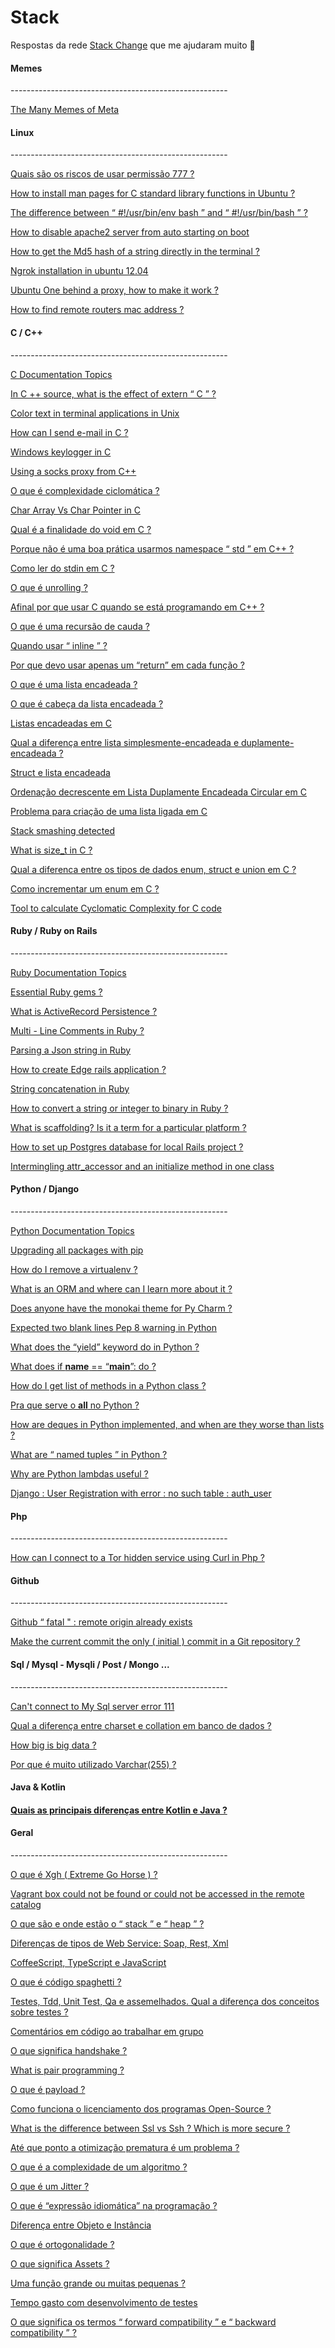 
# Stack

Respostas da rede [Stack Change](http://portuguese.stackexchange.com/) que me ajudaram muito 🤖

<h4>Memes</h4>
------------------------------------------------------

[The Many Memes of Meta](https://meta.stackexchange.com/questions/19478/the-many-memes-of-meta/19479)

<h4>Linux</h4>
------------------------------------------------------

[Quais são os riscos de usar permissão 777 ?](http://pt.stackoverflow.com/questions/169996/quais-s%c3%a3o-os-riscos-de-usar-permiss%c3%a3o-777)

[How to install man pages for C standard library functions in Ubuntu ?](https://superuser.com/questions/40609/how-to-install-man-pages-for-c-standard-library-functions-in-ubuntu)

[The difference between “ #!/usr/bin/env bash ” and “ #!/usr/bin/bash ” ?](http://stackoverflow.com/questions/16365130/the-difference-between-usr-bin-env-bash-and-usr-bin-bash)

[How to disable apache2 server from auto starting on boot](https://askubuntu.com/questions/170640/how-to-disable-apache2-server-from-auto-starting-on-boot)

[How to get the Md5 hash of a string directly in the terminal ?](https://askubuntu.com/questions/53846/how-to-get-the-md5-hash-of-a-string-directly-in-the-terminal)

[Ngrok installation in ubuntu 12.04](https://askubuntu.com/questions/703078/ngrok-installation-in-ubuntu-12-04)

[Ubuntu One behind a proxy, how to make it work ?](https://askubuntu.com/questions/7081/ubuntu-one-behind-a-proxy-how-to-make-it-work?s=1|0.0000)

[How to find remote routers mac address ?](https://security.stackexchange.com/questions/146364/how-to-find-remote-routers-mac-address)

<h4>C / C++</h4>
------------------------------------------------------

[C Documentation Topics](http://stackoverflow.com/documentation/c/topics)

[In C ++ source, what is the effect of extern “ C ” ?](http://stackoverflow.com/questions/1041866/in-c-source-what-is-the-effect-of-extern-c)

[Color text in terminal applications in Unix](https://stackoverflow.com/questions/3585846/color-text-in-terminal-applications-in-unix)

[How can I send e-mail in C ?](http://stackoverflow.com/questions/2362989/how-can-i-send-e-mail-in-c)

[Windows keylogger in C](http://codereview.stackexchange.com/questions/46980/windows-keylogger-in-c)

[Using a socks proxy from C++](http://stackoverflow.com/questions/2809559/using-a-socks-proxy-from-c?noredirect=1&lq=1)

[O que é complexidade ciclomática ?](https://pt.stackoverflow.com/questions/193665/o-que-%C3%A9-complexidade-ciclom%C3%A1tica?newsletter=1&nlcode=638314%7Cebef)

[Char Array Vs Char Pointer in C](http://stackoverflow.com/questions/10186765/char-array-vs-char-pointer-in-c?rq=1)

[Qual é a finalidade do void em C ?](http://pt.stackoverflow.com/questions/97138/qual-%c3%a9-a-finalidade-do-void-em-c)

[Porque não é uma boa prática usarmos namespace “ std ” em C++ ?](http://pt.stackoverflow.com/questions/38435/porque-n%c3%a3o-%c3%a9-uma-boa-pr%c3%a1tica-usarmos-namespace-std-em-c)

[Como ler do stdin em C ?](http://pt.stackoverflow.com/questions/42981/como-ler-do-stdin-em-c)

[O que é unrolling ?](http://pt.stackoverflow.com/questions/186216/o-que-%C3%A9-unrolling/186228#186228)

[Afinal por que usar C quando se está programando em C++ ?](http://pt.stackoverflow.com/questions/177611/afinal-por-que-usar-c-quando-se-est%C3%A1-programando-em-c?rq=1)

[O que é uma recursão de cauda ?](http://pt.stackoverflow.com/questions/184494/o-que-%C3%A9-uma-recurs%C3%A3o-de-cauda?rq=1)

[Quando usar “ inline ” ?](http://pt.stackoverflow.com/questions/183990/quando-usar-inline?noredirect=1&lq=1)

[Por que devo usar apenas um “return” em cada função ?](https://pt.stackoverflow.com/questions/2477/por-que-devo-usar-apenas-um-return-em-cada-fun%C3%A7%C3%A3o?noredirect=1&lq=1)

[O que é uma lista encadeada ?](http://pt.stackoverflow.com/questions/164085/o-que-%C3%A9-uma-lista-encadeada)

[O que é cabeça da lista encadeada ?](http://pt.stackoverflow.com/questions/170420/o-que-%C3%A9-cabe%C3%A7a-da-lista-encadeada?rq=1)

[Listas encadeadas em C](http://pt.stackoverflow.com/questions/95461/listas-encadeadas-em-c?rq=1)

[Qual a diferença entre lista simplesmente-encadeada e duplamente-encadeada ?](http://pt.stackoverflow.com/questions/102983/qual-a-diferen%C3%A7a-entre-lista-simplesmente-encadeada-e-duplamente-encadeada)

[Struct e lista encadeada](http://pt.stackoverflow.com/questions/22489/struct-e-lista-encadeada)

[Ordenação decrescente em Lista Duplamente Encadeada Circular em C](http://pt.stackoverflow.com/questions/156240/ordena%C3%A7%C3%A3o-decrescente-em-lista-duplamente-encadeada-circular-em-c)

[Problema para criação de uma lista ligada em C](http://pt.stackoverflow.com/questions/150759/problema-para-cria%C3%A7%C3%A3o-de-uma-lista-ligada-em-c)

[Stack smashing detected](http://stackoverflow.com/questions/1345670/stack-smashing-detected/2391629)

[What is size_t in C ?](http://stackoverflow.com/questions/2550774/what-is-size-t-in-c)

[Qual a diferenca entre os tipos de dados enum, struct e union em C ?](https://pt.stackoverflow.com/questions/137393/qual-a-diferenca-entre-os-tipos-de-dados-enum-struct-e-union-em-c?rq=1)

[Como incrementar um enum em C ?](https://pt.stackoverflow.com/questions/191724/como-incrementar-um-enum-em-c#191724)

[Tool to calculate Cyclomatic Complexity for C code](http://stackoverflow.com/questions/22499198/tool-to-calculate-cyclomatic-complexity-for-c-code)

<h4>Ruby / Ruby on Rails</h4>
------------------------------------------------------

[Ruby Documentation Topics](http://stackoverflow.com/documentation/ruby/topics)

[Essential Ruby gems ?](http://stackoverflow.com/questions/1062278/essential-ruby-gems)

[What is ActiveRecord Persistence ?](http://stackoverflow.com/questions/37188157/what-is-activerecord-persistence)

[Multi - Line Comments in Ruby ?](http://stackoverflow.com/questions/2989762/multi-line-comments-in-ruby)

[Parsing a Json string in Ruby](http://stackoverflow.com/questions/5410682/parsing-a-json-string-in-ruby)

[How to create Edge rails application ?](http://stackoverflow.com/questions/3821077/how-to-create-edge-rails-application)

[String concatenation in Ruby](http://stackoverflow.com/questions/377768/string-concatenation-in-ruby)

[How to convert a string or integer to binary in Ruby ?](http://stackoverflow.com/questions/2339695/how-to-convert-a-string-or-integer-to-binary-in-ruby)

[What is scaffolding? Is it a term for a particular platform ?](http://stackoverflow.com/questions/235018/what-is-scaffolding-is-it-a-term-for-a-particular-platform)

[How to set up Postgres database for local Rails project ?](http://stackoverflow.com/questions/19953653/how-to-set-up-postgres-database-for-local-rails-project)

[Intermingling attr_accessor and an initialize method in one class](http://stackoverflow.com/questions/16655915/intermingling-attr-accessor-and-an-initialize-method-in-one-class)

<h4>Python / Django</h4>
------------------------------------------------------

[Python Documentation Topics](http://stackoverflow.com/documentation/python/topics)

[Upgrading all packages with pip](http://stackoverflow.com/questions/2720014/upgrading-all-packages-with-pip)

[How do I remove a virtualenv ?](http://stackoverflow.com/questions/11005457/how-do-i-remove-delete-a-virtualenv)

[What is an ORM and where can I learn more about it ?](http://stackoverflow.com/questions/1279613/what-is-an-orm-and-where-can-i-learn-more-about-it)

[Does anyone have the monokai theme for Py Charm ?](http://stackoverflow.com/questions/4233600/does-anyone-have-the-monokai-theme-for-pycharm)

[Expected two blank lines Pep 8 warning in Python](http://stackoverflow.com/questions/33466860/expected-two-blank-lines-pep8-warning-in-python)

[What does the “yield” keyword do in Python ?](http://stackoverflow.com/questions/231767/what-does-the-yield-keyword-do-in-python)

[What does if __name__ == “__main__”: do ?](http://stackoverflow.com/questions/419163/what-does-if-name-main-do)

[How do I get list of methods in a Python class ?](http://stackoverflow.com/questions/1911281/how-do-i-get-list-of-methods-in-a-python-class)

[Pra que serve o __all__ no Python ?](http://pt.stackoverflow.com/questions/176527/pra-que-serve-o-all-no-python)

[How are deques in Python implemented, and when are they worse than lists ?](http://stackoverflow.com/questions/6256983/how-are-deques-in-python-implemented-and-when-are-they-worse-than-lists)

[What are “ named tuples ” in Python ?](http://stackoverflow.com/questions/2970608/what-are-named-tuples-in-python)

[Why are Python lambdas useful ?](http://stackoverflow.com/questions/890128/why-are-python-lambdas-useful)

[Django : User Registration with error : no such table : auth_user](https://stackoverflow.com/questions/24682155/django-user-registration-with-error-no-such-table-auth-user)

<h4>Php</h4>
------------------------------------------------------

[How can I connect to a Tor hidden service using Curl in Php ?](http://stackoverflow.com/questions/15445285/how-can-i-connect-to-a-tor-hidden-service-using-curl-in-php)

<h4>Github</h4>
------------------------------------------------------

[Github “ fatal " : remote origin already exists](http://stackoverflow.com/questions/10904339/github-fatal-remote-origin-already-exists)

[Make the current commit the only ( initial ) commit in a Git repository ?](http://stackoverflow.com/questions/9683279/make-the-current-commit-the-only-initial-commit-in-a-git-repository)

<h4>Sql / Mysql - Mysqli / Post / Mongo ... </h4>
------------------------------------------------------

[Can't connect to My Sql server error 111](http://stackoverflow.com/questions/1420839/cant-connect-to-mysql-server-error-111)

[Qual a diferença entre charset e collation em banco de dados ?](http://pt.stackoverflow.com/questions/30329/qual-a-diferen%c3%a7a-entre-charset-e-collation-em-banco-de-dados)

[How big is big data ?](http://datascience.stackexchange.com/questions/19/how-big-is-big-data)

[Por que é muito utilizado Varchar(255) ?](https://pt.stackoverflow.com/questions/190799/por-que-%C3%A9-muito-utilizado-varchar255?newsletter=1&nlcode=638314%7Cebef)

<h4>Java & Kotlin<h4>

[Quais as principais diferenças entre Kotlin e Java ?](https://pt.stackoverflow.com/questions/205914/quais-as-principais-diferen%C3%A7as-entre-kotlin-e-java?newsletter=1&nlcode=638314%7cebef)

<h4>Geral</h4>
------------------------------------------------------

[O que é Xgh ( Extreme Go Horse ) ?](http://pt.stackoverflow.com/questions/164124/o-que-%C3%A9-xgh-extreme-go-horse)

[Vagrant box could not be found or could not be accessed in the remote catalog](http://stackoverflow.com/questions/40473943/vagrant-box-could-not-be-found-or-could-not-be-accessed-in-the-remote-catalog)

[O que são e onde estão o “ stack ” e “ heap ” ?](http://pt.stackoverflow.com/questions/3797/o-que-s%c3%a3o-e-onde-est%c3%a3o-o-stack-e-heap)

[Diferenças de tipos de Web Service: Soap, Rest, Xml](http://pt.stackoverflow.com/questions/11183/diferen%c3%a7as-de-tipos-de-web-service-soap-rest-xml)

[CoffeeScript, TypeScript e JavaScript](http://pt.stackoverflow.com/questions/15998/coffeescript-typescript-e-javascript)

[O que é código spaghetti ?](http://pt.stackoverflow.com/questions/31315/o-que-%c3%a9-c%c3%b3digo-spaghetti)

[Testes, Tdd, Unit Test, Qa e assemelhados. Qual a diferença dos conceitos sobre testes ?](http://pt.stackoverflow.com/questions/19177/testes-tdd-unit-test-qa-e-assemelhados-qual-a-diferen%c3%a7a-dos-conceitos-sobre)

[Comentários em código ao trabalhar em grupo](http://pt.stackoverflow.com/questions/56751/coment%c3%a1rios-em-c%c3%b3digo-ao-trabalhar-em-grupo)

[O que significa handshake ?](http://pt.stackoverflow.com/questions/181115/o-que-significa-handshake)

[What is pair programming ?](http://stackoverflow.com/questions/696586/what-is-pair-programming)

[O que é payload ?](http://pt.stackoverflow.com/questions/188469/o-que-%c3%a9-payload)

[Como funciona o licenciamento dos programas Open-Source ?](http://pt.stackoverflow.com/questions/29789/como-funciona-o-licenciamento-dos-programas-open-source)

[What is the difference between Ssl vs Ssh ? Which is more secure ?](https://security.stackexchange.com/questions/1599/what-is-the-difference-between-ssl-vs-ssh-which-is-more-secure)

[Até que ponto a otimização prematura é um problema ?](http://pt.stackoverflow.com/questions/29507/at%C3%A9-que-ponto-a-otimiza%C3%A7%C3%A3o-prematura-%C3%A9-um-problema?rq=1)

[O que é a complexidade de um algoritmo ?](http://pt.stackoverflow.com/questions/33319/o-que-%C3%A9-a-complexidade-de-um-algoritmo?noredirect=1&lq=1)

[O que é um Jitter ?](http://pt.stackoverflow.com/questions/146250/o-que-%C3%A9-um-jitter)

[O que é “expressão idiomática” na programação ?](http://pt.stackoverflow.com/questions/184238/o-que-%C3%A9-express%C3%A3o-idiom%C3%A1tica-na-programa%C3%A7%C3%A3o)

[Diferença entre Objeto e Instância](http://pt.stackoverflow.com/questions/192233/diferen%C3%A7a-entre-objeto-e-inst%C3%A2ncia?newsletter=1&nlcode=638314%7cebef)

[O que é ortogonalidade ?](http://pt.stackoverflow.com/questions/195461/o-que-%C3%A9-ortogonalidade?newsletter=1&nlcode=638314%7cebef)

[O que significa Assets ?](http://pt.stackoverflow.com/questions/113886/o-que-significa-assets?rq=1)

[Uma função grande ou muitas pequenas ?](https://pt.stackoverflow.com/questions/30772/uma-fun%C3%A7%C3%A3o-grande-ou-muitas-pequenas?noredirect=1&lq=1)

[Tempo gasto com desenvolvimento de testes](https://pt.stackoverflow.com/questions/1992/tempo-gasto-com-desenvolvimento-de-testes?rq=1)

[O que significa os termos “ forward compatibility ” e “ backward compatibility ” ?](http://pt.stackoverflow.com/questions/195539/o-que-significa-os-termos-forward-compatibility-e-backward-compatibility?newsletter=1&nlcode=638314%7cebef)
